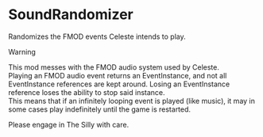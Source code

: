 # SoundRandomizer

Randomizes the FMOD events Celeste intends to play.

> [!WARNING]
> This mod messes with the FMOD audio system used by Celeste.  
> Playing an FMOD audio event returns an EventInstance, and not all EventInstance references are kept around.
> Losing an EventInstance reference loses the ability to stop said instance.  
> This means that if an infinitely looping event is played (like music), it may in some cases play indefinitely until the game is restarted.
> 
> Please engage in The Silly with care.
